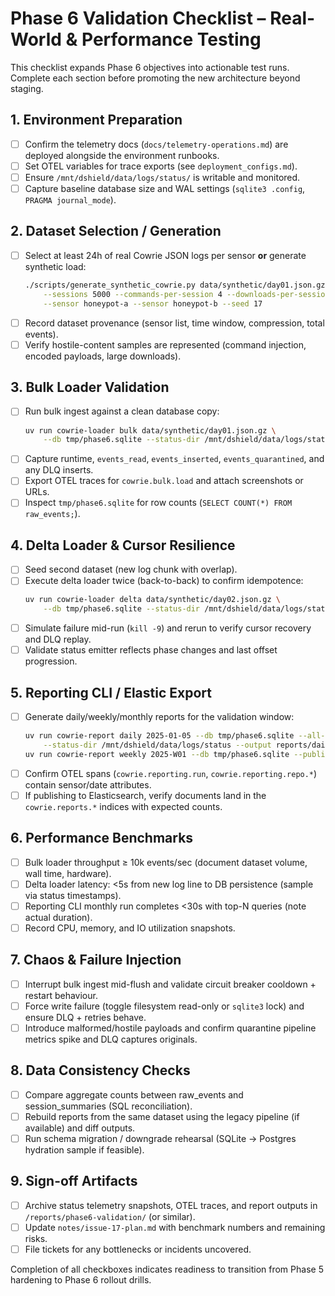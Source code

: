 # Phase 6 Validation Checklist – Real-World & Performance Testing

This checklist expands Phase 6 objectives into actionable test runs. Complete each section before promoting the new architecture beyond staging.

## 1. Environment Preparation
- [ ] Confirm the telemetry docs (`docs/telemetry-operations.md`) are deployed alongside the environment runbooks.
- [ ] Set OTEL variables for trace exports (see `deployment_configs.md`).
- [ ] Ensure `/mnt/dshield/data/logs/status/` is writable and monitored.
- [ ] Capture baseline database size and WAL settings (`sqlite3 .config`, `PRAGMA journal_mode`).

## 2. Dataset Selection / Generation
- [ ] Select at least 24h of real Cowrie JSON logs per sensor **or** generate synthetic load:
  ```bash
  ./scripts/generate_synthetic_cowrie.py data/synthetic/day01.json.gz \
      --sessions 5000 --commands-per-session 4 --downloads-per-session 2 \
      --sensor honeypot-a --sensor honeypot-b --seed 17
  ```
- [ ] Record dataset provenance (sensor list, time window, compression, total events).
- [ ] Verify hostile-content samples are represented (command injection, encoded payloads, large downloads).

## 3. Bulk Loader Validation
- [ ] Run bulk ingest against a clean database copy:
  ```bash
  uv run cowrie-loader bulk data/synthetic/day01.json.gz \
      --db tmp/phase6.sqlite --status-dir /mnt/dshield/data/logs/status
  ```
- [ ] Capture runtime, `events_read`, `events_inserted`, `events_quarantined`, and any DLQ inserts.
- [ ] Export OTEL traces for `cowrie.bulk.load` and attach screenshots or URLs.
- [ ] Inspect `tmp/phase6.sqlite` for row counts (`SELECT COUNT(*) FROM raw_events;`).

## 4. Delta Loader & Cursor Resilience
- [ ] Seed second dataset (new log chunk with overlap).
- [ ] Execute delta loader twice (back-to-back) to confirm idempotence:
  ```bash
  uv run cowrie-loader delta data/synthetic/day02.json.gz \
      --db tmp/phase6.sqlite --status-dir /mnt/dshield/data/logs/status
  ```
- [ ] Simulate failure mid-run (`kill -9`) and rerun to verify cursor recovery and DLQ replay.
- [ ] Validate status emitter reflects phase changes and last offset progression.

## 5. Reporting CLI / Elastic Export
- [ ] Generate daily/weekly/monthly reports for the validation window:
  ```bash
  uv run cowrie-report daily 2025-01-05 --db tmp/phase6.sqlite --all-sensors \
      --status-dir /mnt/dshield/data/logs/status --output reports/daily.json
  uv run cowrie-report weekly 2025-W01 --db tmp/phase6.sqlite --publish
  ```
- [ ] Confirm OTEL spans (`cowrie.reporting.run`, `cowrie.reporting.repo.*`) contain sensor/date attributes.
- [ ] If publishing to Elasticsearch, verify documents land in the `cowrie.reports.*` indices with expected counts.

## 6. Performance Benchmarks
- [ ] Bulk loader throughput ≥ 10k events/sec (document dataset volume, wall time, hardware).
- [ ] Delta loader latency: <5s from new log line to DB persistence (sample via status timestamps).
- [ ] Reporting CLI monthly run completes <30s with top-N queries (note actual duration).
- [ ] Record CPU, memory, and IO utilization snapshots.

## 7. Chaos & Failure Injection
- [ ] Interrupt bulk ingest mid-flush and validate circuit breaker cooldown + restart behaviour.
- [ ] Force write failure (toggle filesystem read-only or `sqlite3` lock) and ensure DLQ + retries behave.
- [ ] Introduce malformed/hostile payloads and confirm quarantine pipeline metrics spike and DLQ captures originals.

## 8. Data Consistency Checks
- [ ] Compare aggregate counts between raw_events and session_summaries (SQL reconciliation).
- [ ] Rebuild reports from the same dataset using the legacy pipeline (if available) and diff outputs.
- [ ] Run schema migration / downgrade rehearsal (SQLite → Postgres hydration sample if feasible).

## 9. Sign-off Artifacts
- [ ] Archive status telemetry snapshots, OTEL traces, and report outputs in `/reports/phase6-validation/` (or similar).
- [ ] Update `notes/issue-17-plan.md` with benchmark numbers and remaining risks.
- [ ] File tickets for any bottlenecks or incidents uncovered.

Completion of all checkboxes indicates readiness to transition from Phase 5 hardening to Phase 6 rollout drills.
